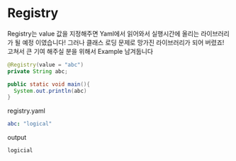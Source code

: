 # Registry
Registry는 value 값을 지정해주면 Yaml에서 읽어와서 실행시간에 올리는 라이브러리가 될 예정 이였습니다!
그러나 클래스 로딩 문제로 망가진 라이브러리가 되어 버렸죠!
고쳐서 큰 기여 해주실 분을 위해서 Example 남겨둡니다

```java
@Registry(value = "abc")
private String abc;

public static void main(){
  System.out.println(abc)
}
```
registry.yaml
```yml
abc: "logical"
```
output
```cmd
logicial
```

